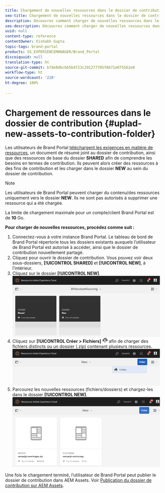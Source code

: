 ```yaml
---
title: Chargement de nouvelles ressources dans le dossier de contribution
seo-title: Chargement de nouvelles ressources dans le dossier de contribution
description: Découvrez comment charger de nouvelles ressources dans le dossier de contribution de Brand Portal.
seo-description: Découvrez comment charger de nouvelles ressources dans le dossier de contribution de Brand Portal.
uuid: null
content-type: reference
contentOwner: Vishabh Gupta
topic-tags: brand-portal
products: SG_EXPERIENCEMANAGER/Brand_Portal
discoiquuid: null
translation-type: ht
source-git-commit: b7de0dbcbb5b4723c291277705f8671e075562e0
workflow-type: ht
source-wordcount: '228'
ht-degree: 100%

---
```



# Chargement de ressources dans le dossier de contribution {#uplad-new-assets-to-contribution-folder}

Les utilisateurs de Brand Portal [téléchargent les exigences en matière de ressources](brand-portal-download-asset-requirements.md), un document de résumé joint au dossier de contribution, ainsi que des ressources de base du dossier **SHARED** afin de comprendre les besoins en termes de contribution.
Ils peuvent alors créer des ressources à des fins de contribution et les charger dans le dossier **NEW** au sein du dossier de contribution.

>[!NOTE]
>
>Les utilisateurs de Brand Portal peuvent charger du contenu/des ressources uniquement vers le dossier **NEW**. Ils ne sont pas autorisés à supprimer une ressource qui a été chargée.
>
>La limite de chargement maximale pour un compte/client Brand Portal est de **10** Go.



**Pour charger de nouvelles ressources, procédez comme suit :**

1. Connectez-vous à votre instance Brand Portal.
Le tableau de bord de Brand Portal répertorie tous les dossiers existants auxquels l’utilisateur de Brand Portal est autorisé à accéder, ainsi que le dossier de contribution nouvellement partagé. 
1. Cliquez pour ouvrir le dossier de contribution. Vous pouvez voir deux sous-dossiers, **[!UICONTROL SHARED]** et **[!UICONTROL NEW]**, à l’intérieur.
1. Cliquez sur le dossier **[!UICONTROL NEW]**.
   ![](assets/upload-new-assets1.png)
1. Cliquez sur **[!UICONTROL Créer > Fichiers]** ![](assets/upload.png) afin de charger des fichiers distincts ou un dossier (.zip) contenant plusieurs ressources.
   ![](assets/upload-new-assets2.png)
1. Parcourez les nouvelles ressources (fichiers/dossiers) et chargez-les dans le dossier **[!UICONTROL NEW]**.
   ![](assets/upload-new-assets3.png)

Une fois le chargement terminé, l’utilisateur de Brand Portal peut publier le dossier de contribution dans AEM Assets. Voir [Publication du dossier de contribution sur AEM Assets](brand-portal-publish-contribution-folder-to-aem-assets.md).